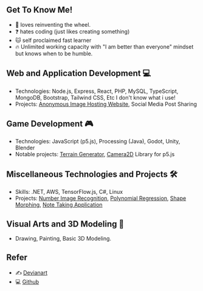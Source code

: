 ## Get To Know Me!
- 🔭 loves reinventing the wheel.
- ❓ hates coding (just likes creating something)
- :cat: self proclaimed fast learner
- :fire: Unlimited working capacity with "I am better than everyone" mindset but knows when to be humble.


## Web and Application Development 💻
- Technologies: Node.js, Express, React, PHP, MySQL, TypeScript, MongoDB, Bootstrap, Tailwind CSS, Etc I don't know what i use!
- Projects: [Anonymous Image Hosting Website](https://github.com/clod44/freemage-hosting), Social Media Post Sharing

## Game Development 🎮
- Technologies: JavaScript (p5.js), Processing (Java), Godot, Unity, Blender
- Notable projects: [Terrain Generator](https://youtu.be/NBsvztOfoeE), [Camera2D](https://github.com/clod44/camera2d) Library for p5.js

## Miscellaneous Technologies and Projects 🛠️
- Skills: .NET, AWS, TensorFlow.js, C#, Linux
- Projects: [Number Image Recognition](https://github.com/clod44/tfjs-number-guessing), [Polynomial Regression](https://github.com/clod44/tfjs-polynomial-regression/), [Shape Morphing](https://github.com/clod44/tfjs-shape-morphing), [Note Taking Application](https://github.com/clod44/VSNotes)

## Visual Arts and 3D Modeling 🎨
- Drawing, Painting, Basic 3D Modeling.

## Refer
- ✍️ [Devianart](https://www.deviantart.com/sayochi3)
- 💻 [Github](https://github.com/clod44)
